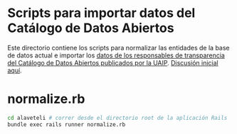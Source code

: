 # Scripts para importar datos del Catálogo de Datos Abiertos

Este directorio contiene los scripts para normalizar las entidades de la base de datos actual e importar los [datos de los responsables de transparencia del Catálogo de Datos Abiertos publicados por la UAIP](https://catalogodatos.gub.uy/dataset/datos-de-responsables-de-transparencia). [Discusión inicial aquí](https://github.com/datauy/quesabes-theme/issues/26).

# normalize.rb

```bash
cd alaveteli # correr desde el directorio root de la aplicación Rails
bundle exec rails runner normalize.rb
```
